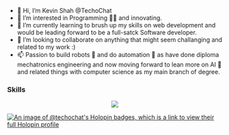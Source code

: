 - 👋 Hi, I’m Kevin Shah @TechoChat
- 👀 I’m interested in Programming 👨‍💻 and innovating.
- 🌱 I’m currently learning to brush up my skills on web development and would be leading forward to be a full-satck Software developer. 
- 💞️ I’m looking to collaborate on anything that might seem challanging and related to my work :)
- 📫 Passion to build robots 🤖 and do automation 🦿 as have done diploma mechatronics engineering and now moving forward to lean more on AI 🧠 and related things with computer science as my main branch of degree.

<!-- ![trophy](https://github-profile-trophy.vercel.app/?username=TechoChat&no-bg=true) -->
<h3> Skills </h3>
<p align="center">
    <img src="https://skillicons.dev/icons?i=js,flutter,html,css,python,ps,arduino,raspberrypi,figma" />
</p>

[![An image of @techochat's Holopin badges, which is a link to view their full Holopin profile](https://holopin.me/techochat)](https://holopin.io/@techochat)
<!--
**TechoChat/TechoChat** is a ✨ _special_ ✨ repository because its `README.md` (this file) appears on your GitHub profile.

Here are some ideas to get you started:

- 🔭 I’m currently working on ...
- 🌱 I’m currently learning ...
- 👯 I’m looking to collaborate on ...
- 🤔 I’m looking for help with ...
- 💬 Ask me about ...
- 📫 How to reach me: ...
- 😄 Pronouns: ...
- ⚡ Fun fact: ...
-->
